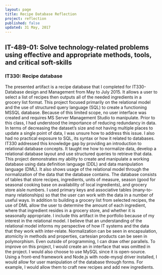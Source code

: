 ```yaml
---
layout: page
title: Recipe Database Reflection
project: reflection
published: false
updated: 31 May, 2017
---
```


## IT-489-01: Solve technology-related problems using effective and appropriate methods, tools, and critical soft-skills

### IT330: Recipe database

The presented artifact is a recipe database that I completed for IT330- Database design and Management from May to July 2015.  It allows a user to select a list of recipes then outputs all of the needed ingredients in a grocery list format. This project focused primarily on the relational model and the use of structured query language (SQL) to create a functioning MSSQL database. Because of this limited scope, no user interface was created and requires MS Server Management Studio to manipulate.
Prior to this class, I had understood the importance of reducing redundancy in data. In terms of decreasing the dataset’s size and not having multiple places to update a single point of data, I was unsure how to address this issue. I also had no practical exposure to SQL, its syntax or how it related to databases. IT330 addressed this knowledge gap by providing an introduction to relational database concepts. It taught me how to normalize data, develop a relational database layout and use structured queries to retrieve that data.
This project demonstrates my ability to create and manipulate a working database using data definition language (DDL) and data manipulation language (DML). It also shows usage of the relational model through the normalization of the data that the database contains. The database consists of tables that store recipes, ingredients, units of measure, season (good for seasonal cooking base on availability of local ingredients), and grocery store aisle numbers.
I used primary keys and associative tables (many-to-many relationships) so that the user can work with the data in a number of useful ways. In addition to building a grocery list from selected recipes, the use of DML allow the user to determine the amount of each ingredient, where that ingredient resides in a grocery store, and whether it is seasonally appropriate.
I include this artifact in the portfolio because of my interest in the relational model. I believe that an understanding of the relational model informs my perspective of how IT systems and the data that they work with inter-relate. Normalization can be seen in encapsulation, atomicity in methods and properties, cartesian products can be seen in polymorphism. Even outside of programming, I can draw other parallels.
To improve on this project, I would create an in interface that was omitted in the project. I would also choose to use MySQL since it is open-source. Using a front-end framework and Node.js with node-mysql driver installed, I would allow for user manipulation of the database through forms. For example, I would allow them to craft new recipes and add new ingredients.
